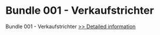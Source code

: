 # Bundle 001 - Verkaufstrichter
Bundle 001 - Verkaufstrichter
[>> Detailed information](https://secure.shareit.com/shareit/product.html?productid=300920464&affiliateid=200057808)